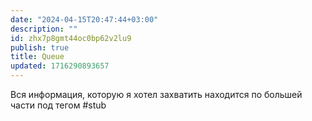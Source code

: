 ```yaml
---
date: "2024-04-15T20:47:44+03:00"
description: ""
id: zhx7p8gmt44oc0bp62v2lu9
publish: true
title: Queue
updated: 1716290893657
---
```


Вся информация, которую я хотел захватить находится по большей части под тегом #stub